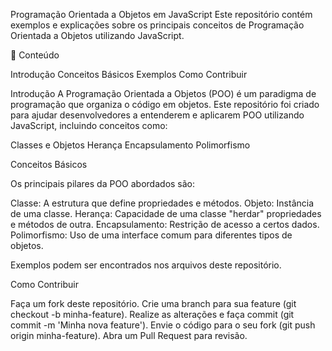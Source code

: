 Programação Orientada a Objetos em JavaScript
Este repositório contém exemplos e explicações sobre os principais conceitos de Programação Orientada a Objetos utilizando JavaScript.

📖 Conteúdo

Introdução
Conceitos Básicos
Exemplos
Como Contribuir

Introdução
A Programação Orientada a Objetos (POO) é um paradigma de programação que organiza o código em objetos. Este repositório foi criado para ajudar desenvolvedores a entenderem e aplicarem POO utilizando JavaScript, incluindo conceitos como:

Classes e Objetos
Herança
Encapsulamento
Polimorfismo

Conceitos Básicos

Os principais pilares da POO abordados são:

Classe: A estrutura que define propriedades e métodos.
Objeto: Instância de uma classe.
Herança: Capacidade de uma classe "herdar" propriedades e métodos de outra.
Encapsulamento: Restrição de acesso a certos dados.
Polimorfismo: Uso de uma interface comum para diferentes tipos de objetos.

Exemplos podem ser encontrados nos arquivos deste repositório.

Como Contribuir

Faça um fork deste repositório.
Crie uma branch para sua feature (git checkout -b minha-feature).
Realize as alterações e faça commit (git commit -m 'Minha nova feature').
Envie o código para o seu fork (git push origin minha-feature).
Abra um Pull Request para revisão.

